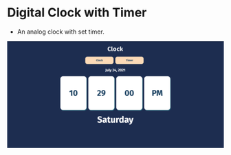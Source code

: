 # Digital Clock with Timer

- An analog clock with set timer.

![DIGITAL_CLOCK_WITH_TIMER](docs/assets/app.png)
